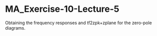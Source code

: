 # MA_Exercise-10-Lecture-5
Obtaining the frequency responses and tf2zpk+zplane for the zero-pole diagrams.
